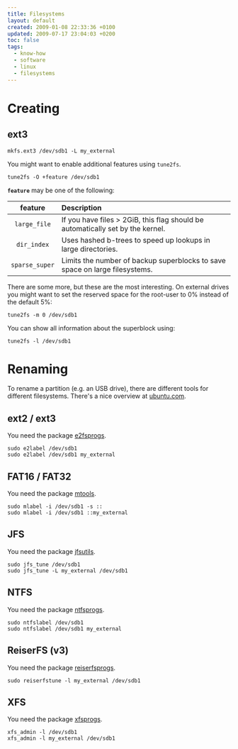 ```yaml
---
title: Filesystems
layout: default
created: 2009-01-08 22:33:36 +0100
updated: 2009-07-17 23:04:03 +0200
toc: false
tags:
  - know-how
  - software
  - linux
  - filesystems
---
```

Creating
========

ext3
----

    mkfs.ext3 /dev/sdb1 -L my_external

You might want to enable additional features using `tune2fs`.

    tune2fs -O +feature /dev/sdb1

**`feature`** may be one of the following:

|feature       | Description                                                                  |
|:------------:|:-----------------------------------------------------------------------------|
|`large_file`  |If you have files > 2GiB, this flag should be automatically set by the kernel.|
|`dir_index`   |Uses hashed b-trees to speed up lookups in large directories.                 |
|`sparse_super`|Limits the number of backup superblocks to save space on large filesystems.   |

There are some more, but these are the most interesting. On external drives you might want to set the reserved space
for the root-user to 0% instead of the default 5%:

    tune2fs -m 0 /dev/sdb1

You can show all information about the superblock using:

    tune2fs -l /dev/sdb1


Renaming
========

To rename a partition (e.g. an USB drive), there are different tools for different filesystems.
There's a nice overview at [ubuntu.com](https://help.ubuntu.com/community/RenameUSBDrive).

ext2 / ext3
-----------

You need the package [e2fsprogs](apt://e2fsprogs).

    sudo e2label /dev/sdb1
    sudo e2label /dev/sdb1 my_external


FAT16 / FAT32
-------------

You need the package [mtools](apt://mtools).

    sudo mlabel -i /dev/sdb1 -s ::
    sudo mlabel -i /dev/sdb1 ::my_external


JFS
---

You need the package [jfsutils](apt://jfsutils).

    sudo jfs_tune /dev/sdb1
    sudo jfs_tune -L my_external /dev/sdb1


NTFS
----

You need the package [ntfsprogs](apt://ntfsprogs).

    sudo ntfslabel /dev/sdb1
    sudo ntfslabel /dev/sdb1 my_external


ReiserFS (v3)
-------------

You need the package [reiserfsprogs](apt://reiserfsprogs).

    sudo reiserfstune -l my_external /dev/sdb1


XFS
---

You need the package [xfsprogs](apt://xfsprogs).

    xfs_admin -l /dev/sdb1
    xfs_admin -l my_external /dev/sdb1
